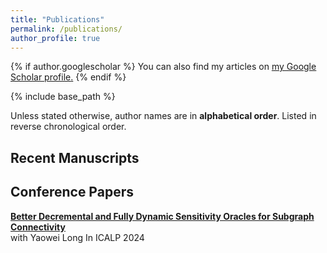 ```yaml
---
title: "Publications"
permalink: /publications/
author_profile: true
---
```


{% if author.googlescholar %}
  You can also find my articles on <u><a href="{{author.googlescholar}}">my Google Scholar profile</a>.</u>
{% endif %}

{% include base_path %}


Unless stated otherwise, author names are in **alphabetical order**. Listed in reverse chronological order.

## Recent Manuscripts

## Conference Papers

**[Better Decremental and Fully Dynamic Sensitivity Oracles for Subgraph Connectivity](https://arxiv.org/abs/2402.09150)**  
with Yaowei Long
In ICALP 2024
